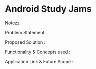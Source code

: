 # Android Study Jams
Notezz

Problem Statement:


Proposed Solution :


Functionality & Concepts used :


Application Link & Future Scope :



